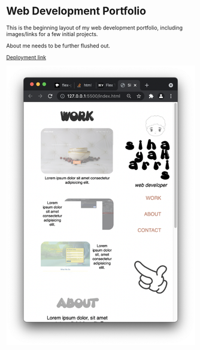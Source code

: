 # Web Development Portfolio

This is the beginning layout of my web development portfolio, including images/links for a few initial projects.

About me needs to be further flushed out.

[Deployment link](https://sihayah.github.io/web-dev-portfolio/)

![Landing Page Screenshot](assets/images/landing.png "Web Dev Portfolio landing page")
